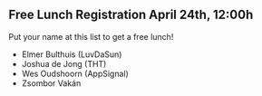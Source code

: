 ## Free Lunch Registration April 24th, 12:00h

Put your name at this list to get a free lunch!

- Elmer Bulthuis (LuvDaSun)
- Joshua de Jong (THT)
- Wes Oudshoorn (AppSignal)
- Zsombor Vakán
